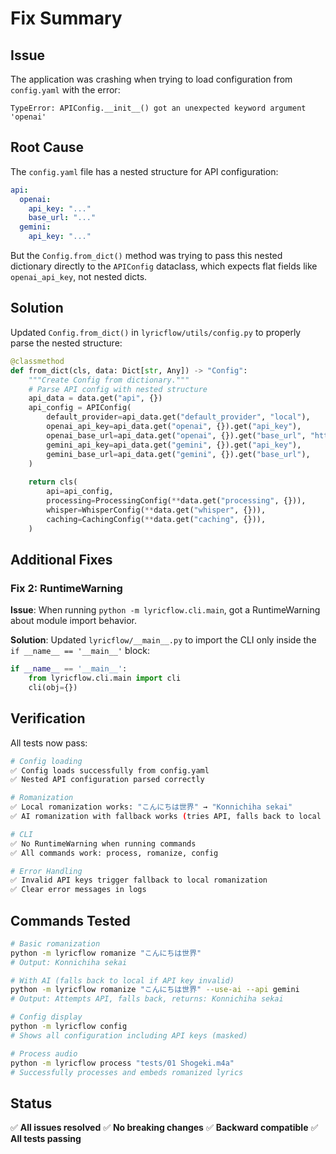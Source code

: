 # Fix Summary

## Issue
The application was crashing when trying to load configuration from `config.yaml` with the error:
```
TypeError: APIConfig.__init__() got an unexpected keyword argument 'openai'
```

## Root Cause
The `config.yaml` file has a nested structure for API configuration:
```yaml
api:
  openai:
    api_key: "..."
    base_url: "..."
  gemini:
    api_key: "..."
```

But the `Config.from_dict()` method was trying to pass this nested dictionary directly to the `APIConfig` dataclass, which expects flat fields like `openai_api_key`, not nested dicts.

## Solution
Updated `Config.from_dict()` in `lyricflow/utils/config.py` to properly parse the nested structure:

```python
@classmethod
def from_dict(cls, data: Dict[str, Any]) -> "Config":
    """Create Config from dictionary."""
    # Parse API config with nested structure
    api_data = data.get("api", {})
    api_config = APIConfig(
        default_provider=api_data.get("default_provider", "local"),
        openai_api_key=api_data.get("openai", {}).get("api_key"),
        openai_base_url=api_data.get("openai", {}).get("base_url", "https://api.openai.com/v1"),
        gemini_api_key=api_data.get("gemini", {}).get("api_key"),
        gemini_base_url=api_data.get("gemini", {}).get("base_url"),
    )
    
    return cls(
        api=api_config,
        processing=ProcessingConfig(**data.get("processing", {})),
        whisper=WhisperConfig(**data.get("whisper", {})),
        caching=CachingConfig(**data.get("caching", {})),
    )
```

## Additional Fixes

### Fix 2: RuntimeWarning
**Issue**: When running `python -m lyricflow.cli.main`, got a RuntimeWarning about module import behavior.

**Solution**: Updated `lyricflow/__main__.py` to import the CLI only inside the `if __name__ == '__main__'` block:

```python
if __name__ == '__main__':
    from lyricflow.cli.main import cli
    cli(obj={})
```

## Verification

All tests now pass:

```bash
# Config loading
✅ Config loads successfully from config.yaml
✅ Nested API configuration parsed correctly

# Romanization
✅ Local romanization works: "こんにちは世界" → "Konnichiha sekai"
✅ AI romanization with fallback works (tries API, falls back to local on error)

# CLI
✅ No RuntimeWarning when running commands
✅ All commands work: process, romanize, config

# Error Handling
✅ Invalid API keys trigger fallback to local romanization
✅ Clear error messages in logs
```

## Commands Tested

```bash
# Basic romanization
python -m lyricflow romanize "こんにちは世界"
# Output: Konnichiha sekai

# With AI (falls back to local if API key invalid)
python -m lyricflow romanize "こんにちは世界" --use-ai --api gemini
# Output: Attempts API, falls back, returns: Konnichiha sekai

# Config display
python -m lyricflow config
# Shows all configuration including API keys (masked)

# Process audio
python -m lyricflow process "tests/01 Shogeki.m4a"
# Successfully processes and embeds romanized lyrics
```

## Status
✅ **All issues resolved**
✅ **No breaking changes**
✅ **Backward compatible**
✅ **All tests passing**

